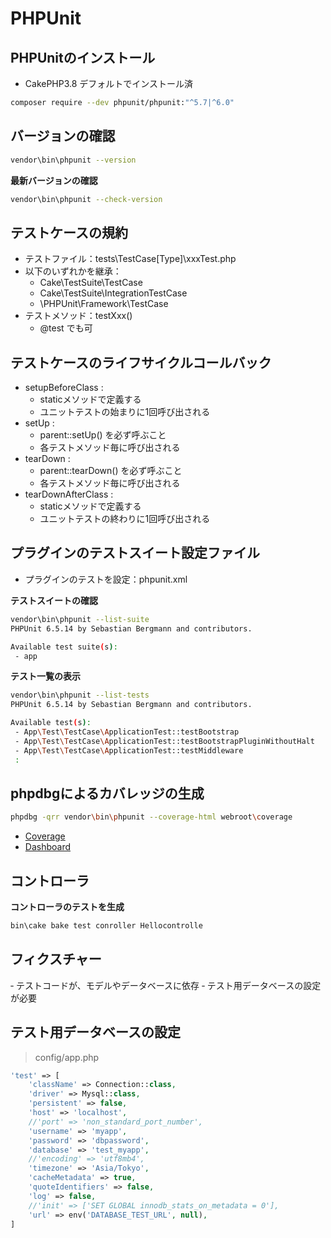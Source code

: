 # PHPUnit

## PHPUnitのインストール

- CakePHP3.8 デフォルトでインストール済

```sh
composer require --dev phpunit/phpunit:"^5.7|^6.0"
```

## バージョンの確認

```sh
vendor\bin\phpunit --version
```

**最新バージョンの確認**

```sh
vendor\bin\phpunit --check-version
```

## テストケースの規約

- テストファイル：tests\TestCase\[Type]\xxxTest.php
- 以下のいずれかを継承：
  - Cake\TestSuite\TestCase
  - Cake\TestSuite\IntegrationTestCase
  - \PHPUnit\Framework\TestCase
- テストメソッド：testXxx()
  - @test でも可

## テストケースのライフサイクルコールバック

- setupBeforeClass :
  - staticメソッドで定義する
  - ユニットテストの始まりに1回呼び出される
- setUp : 
  - parent::setUp() を必ず呼ぶこと
  - 各テストメソッド毎に呼び出される
- tearDown :
  - parent::tearDown() を必ず呼ぶこと
  - 各テストメソッド毎に呼び出される
- tearDownAfterClass :
  - staticメソッドで定義する
  - ユニットテストの終わりに1回呼び出される

## プラグインのテストスイート設定ファイル

- プラグインのテストを設定：phpunit.xml

**テストスイートの確認**

```sh
vendor\bin\phpunit --list-suite     
PHPUnit 6.5.14 by Sebastian Bergmann and contributors.

Available test suite(s):
 - app
```

**テスト一覧の表示**

```sh
vendor\bin\phpunit --list-tests
PHPUnit 6.5.14 by Sebastian Bergmann and contributors.

Available test(s):
 - App\Test\TestCase\ApplicationTest::testBootstrap
 - App\Test\TestCase\ApplicationTest::testBootstrapPluginWithoutHalt
 - App\Test\TestCase\ApplicationTest::testMiddleware
 :
```

## phpdbgによるカバレッジの生成

```sh
phpdbg -qrr vendor\bin\phpunit --coverage-html webroot\coverage
```

- [Coverage](assets\img\phpdbg_coverage.jpg)
- [Dashboard](assets\img\phpdbg_dashboard.jpg)

## コントローラ

**コントローラのテストを生成**

```sh
bin\cake bake test conroller Hellocontrolle
```

## フィクスチャー

‐ テストコードが、モデルやデータベースに依存
‐ テスト用データベースの設定が必要

## テスト用データベースの設定

> config/app.php

```php
'test' => [
    'className' => Connection::class,
    'driver' => Mysql::class,
    'persistent' => false,
    'host' => 'localhost',
    //'port' => 'non_standard_port_number',
    'username' => 'myapp',
    'password' => 'dbpassword',
    'database' => 'test_myapp',
    //'encoding' => 'utf8mb4',
    'timezone' => 'Asia/Tokyo',
    'cacheMetadata' => true,
    'quoteIdentifiers' => false,
    'log' => false,
    //'init' => ['SET GLOBAL innodb_stats_on_metadata = 0'],
    'url' => env('DATABASE_TEST_URL', null),
]
```

